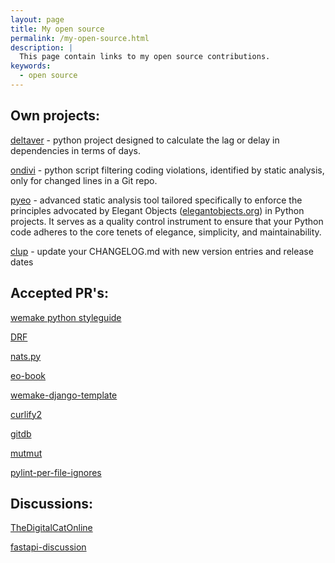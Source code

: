 ```yaml
---
layout: page
title: My open source
permalink: /my-open-source.html
description: |
  This page contain links to my open source contributions.
keywords:
  - open source
---
```


## Own projects:

[deltaver](https://github.com/blablatdinov/deltaver) - python project designed to calculate the lag or delay in dependencies in terms of days.

[ondivi](https://github.com/blablatdinov/ondivi) - python script filtering coding violations, identified by static analysis, only for changed lines in a Git repo.

[pyeo](https://github.com/blablatdinov/pyeo) - advanced static analysis tool tailored specifically to enforce the principles advocated by Elegant Objects ([elegantobjects.org](https://elegantobjects.org)) in Python projects. It serves as a quality control instrument to ensure that your Python code adheres to the core tenets of elegance, simplicity, and maintainability.

[clup](https://github.com/blablatdinov/clup) - update your CHANGELOG.md with new version entries and release dates

## Accepted PR's:

[wemake python styleguide](https://github.com/wemake-services/wemake-python-styleguide/pulls?q=is%3Apr+author%3Ablablatdinov+is%3Aclosed)

[DRF](https://github.com/encode/django-rest-framework/pulls?q=is%3Apr+author%3Ablablatdinov+is%3Aclosed)

[nats.py](https://github.com/nats-io/nats.py/pulls?q=is%3Apr+author%3Ablablatdinov+is%3Aclosed)

[eo-book](https://github.com/objectionary/eo-book/pulls?q=is%3Apr+is%3Aclosed+author%3Ablablatdinov)

[wemake-django-template](https://github.com/wemake-services/wemake-django-template/pulls?q=is%3Apr+is%3Aclosed+author%3Ablablatdinov)

[curlify2](https://github.com/marcuxyz/curlify2/pulls?q=is%3Apr+is%3Aclosed+author%3Ablablatdinov)

[gitdb](https://github.com/gitpython-developers/gitdb/pulls?q=is%3Apr+is%3Aclosed+author%3Ablablatdinov)

[mutmut](https://github.com/boxed/mutmut/pulls?q=is%3Apr+is%3Aclosed+author%3Ablablatdinov)

[pylint-per-file-ignores](https://github.com/christopherpickering/pylint-per-file-ignores/pulls?q=is%3Apr+is%3Aclosed+author%3Ablablatdinov)

## Discussions:

[TheDigitalCatOnline](https://github.com/TheDigitalCatOnline/blog_source/issues/14)

[fastapi-discussion](https://github.com/tiangolo/fastapi/discussions/8033)

